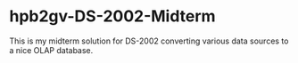 # hpb2gv-DS-2002-Midterm
This is my midterm solution for DS-2002 converting various data sources to a nice OLAP database.
